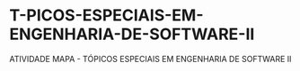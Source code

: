 # T-PICOS-ESPECIAIS-EM-ENGENHARIA-DE-SOFTWARE-II
ATIVIDADE MAPA - TÓPICOS ESPECIAIS EM ENGENHARIA DE SOFTWARE II
